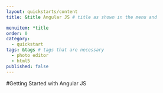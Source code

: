 ```yaml
---
layout: quickstarts/content
title: &title Angular JS # title as shown in the menu and 

menuitem: *title
order: 0
category: 
  - quickstart
tags: &tags # tags that are necessary
  - photo editor 
  - html5
published: false
---
```


#Getting Started with Angular JS
